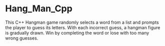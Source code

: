 # Hang_Man_Cpp
This C++ Hangman game randomly selects a word from a list and prompts the player to guess its letters. With each incorrect guess, a hangman figure is gradually drawn. Win by completing the word or lose with too many wrong guesses.
